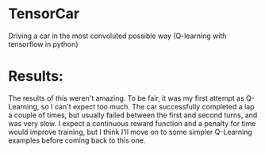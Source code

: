 # TensorCar
Driving a car in the most convoluted possible way (Q-learning with tensorflow in python)

# Results:
The results of this weren't amazing. To be fair, it was my first attempt as Q-Learning, so I can't expect too much.
The car successfully completed a lap a couple of times, but usually failed between the first and second turns, and was very slow.
I expect a continuous reward function and a penalty for time would improve training, but I think I'll move on to some simpler Q-Learning examples before coming back to this one.
